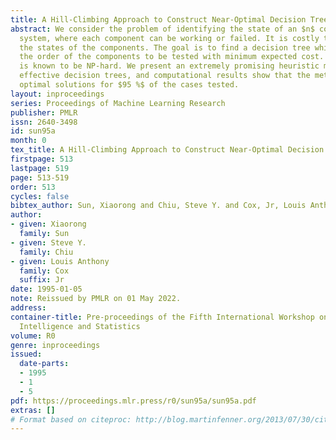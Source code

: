 ```yaml
---
title: A Hill-Climbing Approach to Construct Near-Optimal Decision Trees
abstract: We consider the problem of identifying the state of an $n$ component coherent
  system, where each component can be working or failed. It is costly to determine
  the states of the components. The goal is to find a decision tree which specifies
  the order of the components to be tested with minimum expected cost. The problem
  is known to be NP-hard. We present an extremely promising heuristic method for creating
  effective decision trees, and computational results show that the method obtains
  optimal solutions for $95 %$ of the cases tested.
layout: inproceedings
series: Proceedings of Machine Learning Research
publisher: PMLR
issn: 2640-3498
id: sun95a
month: 0
tex_title: A Hill-Climbing Approach to Construct Near-Optimal Decision Trees
firstpage: 513
lastpage: 519
page: 513-519
order: 513
cycles: false
bibtex_author: Sun, Xiaorong and Chiu, Steve Y. and Cox, Jr, Louis Anthony
author:
- given: Xiaorong
  family: Sun
- given: Steve Y.
  family: Chiu
- given: Louis Anthony
  family: Cox
  suffix: Jr
date: 1995-01-05
note: Reissued by PMLR on 01 May 2022.
address:
container-title: Pre-proceedings of the Fifth International Workshop on Artificial
  Intelligence and Statistics
volume: R0
genre: inproceedings
issued:
  date-parts:
  - 1995
  - 1
  - 5
pdf: https://proceedings.mlr.press/r0/sun95a/sun95a.pdf
extras: []
# Format based on citeproc: http://blog.martinfenner.org/2013/07/30/citeproc-yaml-for-bibliographies/
---
```

